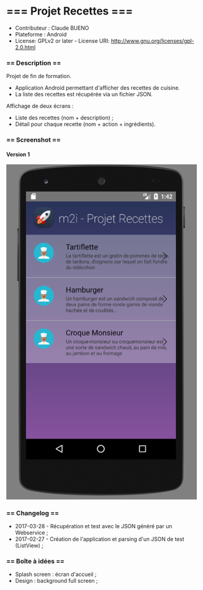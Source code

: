 # === Projet Recettes ===

* Contributeur : Claude BUENO
* Plateforme : Android
* License: GPLv2 or later - License URI: http://www.gnu.org/licenses/gpl-2.0.html


### == Description ==

Projet de fin de formation.
* Application Android permettant d'afficher des recettes de cuisine.
* La liste des recettes est récupérée via un fichier JSON.


Affichage de deux écrans :

* Liste des recettes (nom + description) ;
* Détail pour chaque recette (nom + action + ingrédients).

### == Screenshot ==

#### Version 1
![Screeshot](https://github.com/claudebueno/Android-Projet-Recettes/blob/master/android-projet-recettes.png)


### == Changelog ==

* 2017-03-28 - Récupération et test avec le JSON généré par un Webservice ;
* 2017-02-27 - Création de l'application et parsing d'un JSON de test (ListView) ;

### == Boîte à idées ==

* Splash screen : écran d'accueil ;
* Design : background full screen ;

